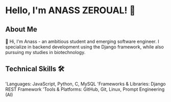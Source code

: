   # Hello, I'm ANASS ZEROUAL! 🚀

## About Me
👋 Hi, I'm Anass - an ambitious student and emerging software engineer. I specialize in backend development using the Django framework, while also pursuing my studies in biotechnology.

## Technical Skills 🛠️
'Languages: JavaScript, Python, C, MySQL
'Frameworks & Libraries: Django REST Framework
'Tools & Platforms: GitHub, Git, Linux, Prompt Engineering (AI)

